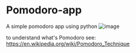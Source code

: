 # Pomodoro-app
A simple pomodoro app using python
![image](https://user-images.githubusercontent.com/61654046/219954229-d3e5cd97-922f-4571-a5dc-f7122357a1e7.png)



to understand what's Pomodoro see: https://en.wikipedia.org/wiki/Pomodoro_Technique 
